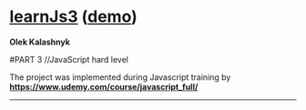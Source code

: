 [learnJs3](https://github.com/oleksiykalashnyk/learnJs3)  ([demo](https://oleksiykalashnyk.github.io/learnJs3/))
========================

**Olek Kalashnyk**

#PART 3
//JavaScript hard level

The project was implemented during Javascript training by 
**https://www.udemy.com/course/javascript_full/**

-------------------------------
